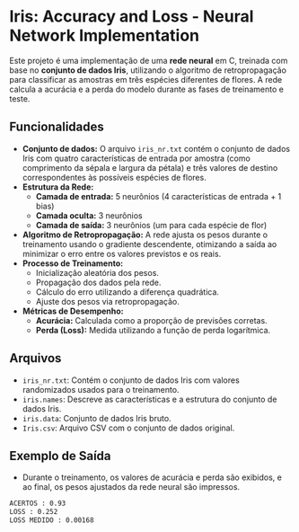 # Iris: Accuracy and Loss - Neural Network Implementation

Este projeto é uma implementação de uma **rede neural** em C, treinada com base no **conjunto de dados Iris**, utilizando o algoritmo de retropropagação para classificar as amostras em três espécies diferentes de flores. A rede calcula a acurácia e a perda do modelo durante as fases de treinamento e teste.

## Funcionalidades

- **Conjunto de dados:** O arquivo `iris_nr.txt` contém o conjunto de dados Iris com quatro características de entrada por amostra (como comprimento da sépala e largura da pétala) e três valores de destino correspondentes às possíveis espécies de flores.
- **Estrutura da Rede:**
  - **Camada de entrada:** 5 neurônios (4 características de entrada + 1 bias)
  - **Camada oculta:** 3 neurônios
  - **Camada de saída:** 3 neurônios (um para cada espécie de flor)
- **Algoritmo de Retropropagação:** A rede ajusta os pesos durante o treinamento usando o gradiente descendente, otimizando a saída ao minimizar o erro entre os valores previstos e os reais.
- **Processo de Treinamento:** 
  - Inicialização aleatória dos pesos.
  - Propagação dos dados pela rede.
  - Cálculo do erro utilizando a diferença quadrática.
  - Ajuste dos pesos via retropropagação.
- **Métricas de Desempenho:**
  - **Acurácia:** Calculada como a proporção de previsões corretas.
  - **Perda (Loss):** Medida utilizando a função de perda logarítmica.

## Arquivos

- `iris_nr.txt`: Contém o conjunto de dados Iris com valores randomizados usados para o treinamento.
- `iris.names`: Descreve as características e a estrutura do conjunto de dados Iris.
- `iris.data`: Conjunto de dados Iris bruto.
- `Iris.csv`: Arquivo CSV com o conjunto de dados original.

## Exemplo de Saída

- Durante o treinamento, os valores de acurácia e perda são exibidos, e ao final, os pesos ajustados da rede neural são impressos.

```bash
ACERTOS : 0.93
LOSS : 0.252
LOSS MEDIDO : 0.00168
